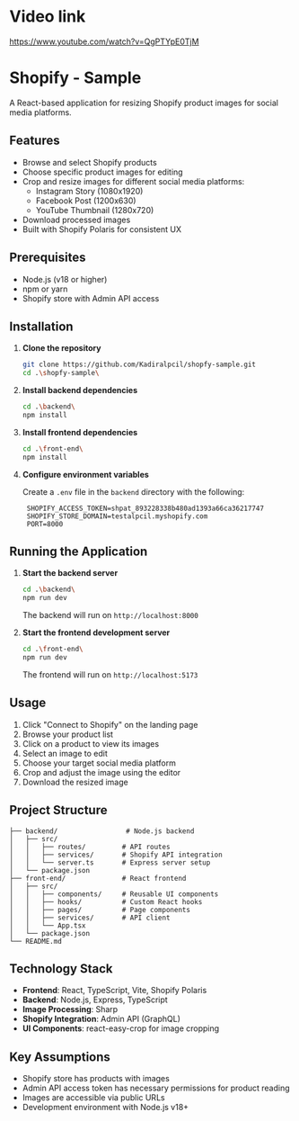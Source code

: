 # Video link
https://www.youtube.com/watch?v=QgPTYpE0TjM

# Shopify - Sample
A React-based application for resizing Shopify product images for social media platforms.

## Features

- Browse and select Shopify products
- Choose specific product images for editing
- Crop and resize images for different social media platforms:
  - Instagram Story (1080x1920)
  - Facebook Post (1200x630)
  - YouTube Thumbnail (1280x720)
- Download processed images
- Built with Shopify Polaris for consistent UX

## Prerequisites

- Node.js (v18 or higher)
- npm or yarn
- Shopify store with Admin API access

## Installation

1. **Clone the repository**
   ```bash
   git clone https://github.com/Kadiralpcil/shopfy-sample.git
   cd .\shopfy-sample\

   ```

2. **Install backend dependencies**
   ```bash
   cd .\backend\
   npm install
   ```

3. **Install frontend dependencies**
   ```bash
   cd .\front-end\
   npm install
   ```

4. **Configure environment variables**
   
   Create a `.env` file in the `backend` directory with the following:
   
   ```env
    SHOPIFY_ACCESS_TOKEN=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
    SHOPIFY_STORE_DOMAIN=testalpcil.myshopify.com
    PORT=8000
   ```

## Running the Application

1. **Start the backend server**
   ```bash
   cd .\backend\
   npm run dev
   ```
   The backend will run on `http://localhost:8000`

2. **Start the frontend development server**
   ```bash
   cd .\front-end\
   npm run dev
   ```
   The frontend will run on `http://localhost:5173`

## Usage

1. Click "Connect to Shopify" on the landing page
2. Browse your product list
3. Click on a product to view its images
4. Select an image to edit
5. Choose your target social media platform
6. Crop and adjust the image using the editor
7. Download the resized image

## Project Structure

```
├── backend/                 # Node.js backend
│   ├── src/
│   │   ├── routes/         # API routes
│   │   ├── services/       # Shopify API integration
│   │   └── server.ts       # Express server setup
│   └── package.json
├── front-end/              # React frontend
│   ├── src/
│   │   ├── components/     # Reusable UI components
│   │   ├── hooks/          # Custom React hooks
│   │   ├── pages/          # Page components
│   │   ├── services/       # API client
│   │   └── App.tsx
│   └── package.json
└── README.md
```

## Technology Stack

- **Frontend**: React, TypeScript, Vite, Shopify Polaris
- **Backend**: Node.js, Express, TypeScript
- **Image Processing**: Sharp
- **Shopify Integration**: Admin API (GraphQL)
- **UI Components**: react-easy-crop for image cropping

## Key Assumptions

- Shopify store has products with images
- Admin API access token has necessary permissions for product reading
- Images are accessible via public URLs
- Development environment with Node.js v18+




